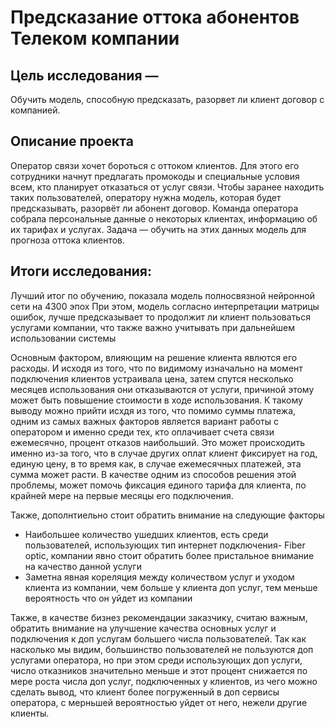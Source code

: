 # Предсказание оттока абонентов Телеком компании

## Цель исследования — 
Обучить модель, способную предсказать, разорвет ли клиент договор с компанией.

## Описание проекта
Оператор связи хочет бороться с оттоком клиентов. Для этого его сотрудники начнут предлагать промокоды и специальные условия всем, кто планирует отказаться от услуг связи. Чтобы заранее находить таких пользователей, оператору нужна модель, которая будет предсказывать, разорвёт ли абонент договор. Команда оператора собрала персональные данные о некоторых клиентах, информацию об их тарифах и услугах. Задача — обучить на этих данных модель для прогноза оттока клиентов. 

## Итоги исследования:

Лучший итог по обучению, показала модель полносвязной нейронной сети на 4300 эпох
При этом, модель согласно интерпретации матрицы ошибок, лучше предсказывает то продолжит ли клиент пользоваться услугами компании, что также важно учитывать при дальнейшем использовании системы

Основным фактором, влияющим на решение клиента явлются его расходы. И исходя из того, что по видимому изначально на момент подключения клиентов устраивала цена, затем спутся несколько месяцев использования они отказываются от услуги, причиной этому может быть повышение стоимости в ходе использования. К такому выводу можно прийти исхдя из того, что помимо суммы платежа, одним из самых важных факторов является вариант работы с оператором и именно среди тех, кто оплачивает счета связи ежемесячно, процент отказов наибольший. Это может происходить именно из-за того, что в случае других оплат клиент фиксирует на год, единую цену, в то время как, в случае ежемесячных платежей, эта сумма может расти. В качестве одним из способов решения этой проблемы, может помочь фиксация единого тарифа для клиента, по крайней мере на первые месяцы его подключения.

Также, дополнтиельно стоит обратить внимание на следующие факторы
- Наибольшее количество ушедших клиентов, есть среди пользователей, использующих тип интернет подключения- Fiber optic, компании явно стоит обратить более пристальное внимание на качество данной услуги
- Заметна явная кореляция между количеством услуг и уходом клиента из компании, чем больше у клиента доп услуг, тем меньше вероятность что он уйдет из компании

Также, в качестве бизнез рекомендации заказчику, считаю важным, обратить внимание на улучшение качества основных услуг и подключения к доп услугам большего числа пользователей. Так как насколько мы видим, большинство пользователей не пользуются доп услугами оператора, но при этом среди использующих доп услуги, число отказников значительно меньше и этот процент снижается по мере роста числа доп услуг, подключенных у клиентов, из чего можно сделать вывод, что клиент более погруженный в доп сервисы оператора, с мерньшей вероятностью уйдет от него, нежели другие клиенты.
